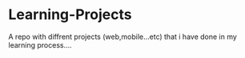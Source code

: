 # Learning-Projects
A repo with diffrent projects (web,mobile...etc) that i have done in my learning process....

